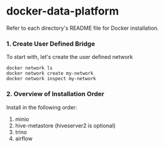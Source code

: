 # docker-data-platform
Refer to each directory's README file for Docker installation.

### 1. Create User Defined Bridge
To start with, let's create the user defined network

```shell
docker network ls
docker network create my-network
docker network inspect my-network
```

### 2. Overview of Installation Order
Install in the following order:
1. minio
2. hive-metastore (hiveserver2 is optional)
3. trino
4. airflow